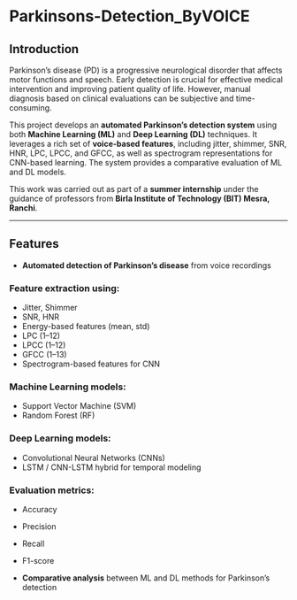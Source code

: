 # Parkinsons-Detection_ByVOICE  

## Introduction  

Parkinson’s disease (PD) is a progressive neurological disorder that affects motor functions and speech. Early detection is crucial for effective medical intervention and improving patient quality of life. However, manual diagnosis based on clinical evaluations can be subjective and time-consuming.  

This project develops an **automated Parkinson’s detection system** using both **Machine Learning (ML)** and **Deep Learning (DL)** techniques. It leverages a rich set of **voice-based features**, including jitter, shimmer, SNR, HNR, LPC, LPCC, and GFCC, as well as spectrogram representations for CNN-based learning. The system provides a comparative evaluation of ML and DL models.  

This work was carried out as part of a **summer internship** under the guidance of professors from **Birla Institute of Technology (BIT) Mesra, Ranchi**.  

---

## Features  

- **Automated detection of Parkinson’s disease** from voice recordings  

### Feature extraction using:  
- Jitter, Shimmer  
- SNR, HNR  
- Energy-based features (mean, std)  
- LPC (1–12)  
- LPCC (1–12)  
- GFCC (1–13)  
- Spectrogram-based features for CNN  

### Machine Learning models:  
- Support Vector Machine (SVM)  
- Random Forest (RF)  

### Deep Learning models:  
- Convolutional Neural Networks (CNNs)  
- LSTM / CNN-LSTM hybrid for temporal modeling  

### Evaluation metrics:  
- Accuracy  
- Precision  
- Recall  
- F1-score  

- **Comparative analysis** between ML and DL methods for Parkinson’s detection  
